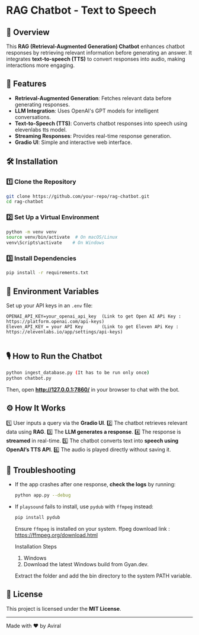 # RAG Chatbot - Text to Speech

## 📌 Overview
This **RAG (Retrieval-Augmented Generation) Chatbot** enhances chatbot responses by retrieving relevant information before generating an answer. It integrates **text-to-speech (TTS)** to convert responses into audio, making interactions more engaging.

## 🚀 Features
- **Retrieval-Augmented Generation**: Fetches relevant data before generating responses.
- **LLM Integration**: Uses OpenAI's GPT models for intelligent conversations.
- **Text-to-Speech (TTS)**: Converts chatbot responses into speech using elevenlabs tts model.
- **Streaming Responses**: Provides real-time response generation.
- **Gradio UI**: Simple and interactive web interface.

## 🛠️ Installation
### 1️⃣ Clone the Repository
```bash
git clone https://github.com/your-repo/rag-chatbot.git
cd rag-chatbot
```
### 2️⃣ Set Up a Virtual Environment
```bash
python -m venv venv
source venv/bin/activate  # On macOS/Linux
venv\Scripts\activate    # On Windows
```
### 3️⃣ Install Dependencies
```bash
pip install -r requirements.txt
```

## 🔑 Environment Variables
Set up your API keys in an `.env` file:
```
OPENAI_API_KEY=your_openai_api_key  (Link to get Open AI APi Key : https://platform.openai.com/api-keys)
Eleven_API_KEY = your API Key       (Link to get Eleven APi Key : https://elevenlabs.io/app/settings/api-keys)


```

## 🎙️ How to Run the Chatbot
```bash
python ingest_database.py (It has to be run only once)
python chatbot.py
```
Then, open **http://127.0.0.1:7860/** in your browser to chat with the bot.

## ⚙️ How It Works
1️⃣ User inputs a query via the **Gradio UI**.
2️⃣ The chatbot retrieves relevant data using **RAG**.
3️⃣ The **LLM generates a response**.
4️⃣ The response is **streamed** in real-time.
5️⃣ The chatbot converts text into **speech using OpenAI’s TTS API**.
6️⃣ The audio is played directly without saving it.

## 🔧 Troubleshooting
- If the app crashes after one response, **check the logs** by running:
  ```bash
  python app.py --debug
  ```
- If `playsound` fails to install, use `pydub` with `ffmpeg` instead:
  ```bash
  pip install pydub
  ```
  Ensure `ffmpeg` is installed on your system.
  ffpeg download link : https://ffmpeg.org/download.html

  Installation Steps
   1. Windows
   2.  Download the latest Windows build from Gyan.dev.

    Extract the folder and add the bin directory to the system PATH variable.

## 📜 License
This project is licensed under the **MIT License**.

---
Made with ❤️ by Aviral

